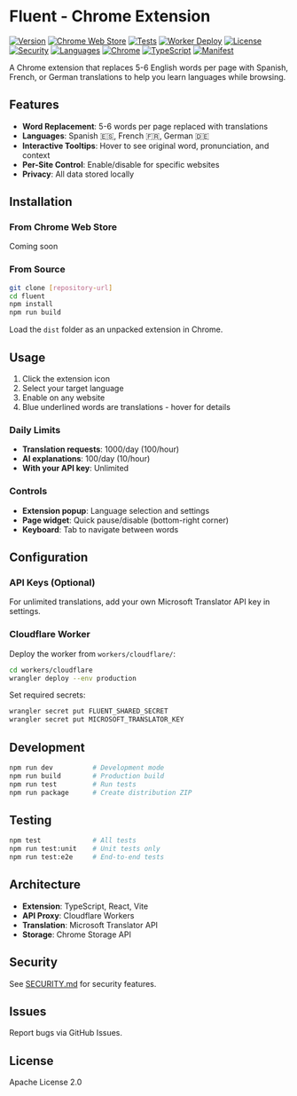 # Fluent - Chrome Extension

[![Version](https://img.shields.io/badge/version-1.0.0-blue.svg)](https://github.com/yourusername/fluent/releases)
[![Chrome Web Store](https://img.shields.io/badge/Chrome%20Web%20Store-Coming%20Soon-green.svg)](#)
[![Tests](https://github.com/yourusername/fluent/actions/workflows/test.yml/badge.svg)](https://github.com/yourusername/fluent/actions/workflows/test.yml)
[![Worker Deploy](https://github.com/yourusername/fluent/actions/workflows/cloudflare-worker.yml/badge.svg)](https://github.com/yourusername/fluent/actions/workflows/cloudflare-worker.yml)
[![License](https://img.shields.io/badge/license-Apache%202.0-orange.svg)](LICENSE)
[![Security](https://img.shields.io/badge/security-features-brightgreen.svg)](SECURITY.md)
[![Languages](https://img.shields.io/badge/languages-ES%20%7C%20FR%20%7C%20DE-red.svg)](#features)
[![Chrome](https://img.shields.io/badge/Chrome-88%2B-4285F4.svg)](https://www.google.com/chrome/)
[![TypeScript](https://img.shields.io/badge/TypeScript-5.8-3178C6.svg)](https://www.typescriptlang.org/)
[![Manifest](https://img.shields.io/badge/Manifest-V3-FF6611.svg)](https://developer.chrome.com/docs/extensions/mv3/)

A Chrome extension that replaces 5-6 English words per page with Spanish, French, or German translations to help you learn languages while browsing.

## Features

- **Word Replacement**: 5-6 words per page replaced with translations
- **Languages**: Spanish 🇪🇸, French 🇫🇷, German 🇩🇪
- **Interactive Tooltips**: Hover to see original word, pronunciation, and context
- **Per-Site Control**: Enable/disable for specific websites
- **Privacy**: All data stored locally

## Installation

### From Chrome Web Store
Coming soon

### From Source
```bash
git clone [repository-url]
cd fluent
npm install
npm run build
```

Load the `dist` folder as an unpacked extension in Chrome.

## Usage

1. Click the extension icon
2. Select your target language
3. Enable on any website
4. Blue underlined words are translations - hover for details

### Daily Limits
- **Translation requests**: 1000/day (100/hour)
- **AI explanations**: 100/day (10/hour)
- **With your API key**: Unlimited

### Controls
- **Extension popup**: Language selection and settings
- **Page widget**: Quick pause/disable (bottom-right corner)
- **Keyboard**: Tab to navigate between words

## Configuration

### API Keys (Optional)
For unlimited translations, add your own Microsoft Translator API key in settings.

### Cloudflare Worker
Deploy the worker from `workers/cloudflare/`:
```bash
cd workers/cloudflare
wrangler deploy --env production
```

Set required secrets:
```bash
wrangler secret put FLUENT_SHARED_SECRET
wrangler secret put MICROSOFT_TRANSLATOR_KEY
```

## Development

```bash
npm run dev          # Development mode
npm run build        # Production build
npm run test         # Run tests
npm run package      # Create distribution ZIP
```

## Testing

```bash
npm test             # All tests
npm run test:unit    # Unit tests only
npm run test:e2e     # End-to-end tests
```

## Architecture

- **Extension**: TypeScript, React, Vite
- **API Proxy**: Cloudflare Workers
- **Translation**: Microsoft Translator API
- **Storage**: Chrome Storage API

## Security

See [SECURITY.md](SECURITY.md) for security features.

## Issues

Report bugs via GitHub Issues.

## License

Apache License 2.0